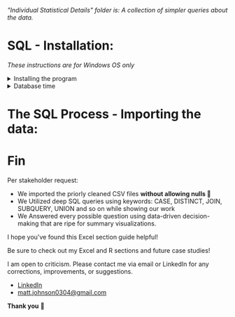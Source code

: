 <em> "Individual Statistical Details" folder is: A collection of simpler queries about the data.</em>

# SQL - Installation:
*These instructions are for Windows OS only*

<details>
<summary> Installing the program </summary>
<ol>
<li> Download and install SSMS 19.1 it will be your SQL program: https://learn.microsoft.com/en-us/sql/ssms/download-sql-server-management-studio-ssms?view=sql-server-ver16#download-ssms </li>
<li> You still need a server. Download and install the "Express" server for SQL: https://www.microsoft.com/en-us/sql-server/sql-server-downloads </li>
<li> Launch SQL Server Management Studio 19 </li>
<li> Make sure: </li>
<ul>
<li>Server type: Database Engine</li>
<li>Server name: should be set to your PC name \SQLEXPRESS; i.e. MattPC\SQLEXPRESS</li>
<li>Authentication: Windows Authentication</li>

 * To fix the common server error. Go to "Options" > "Connection Properties" check the "Trust server certificate" box then click "Connect" at the bottom.
</ul>
</ol>
 
  *Now you're up and running great job!*
  
</details>  

<details>
<summary> Database time </summary>
 
 *We are logged into SSMS already*
 
<ol>
 <li> To your left is the "Object Explorer, this is our nexus.</li>
 <li> Right-click on the "Databases" folder and create a "New Database" name it "SQL Case Study 1" click OK.</li>
 <li> Now right-click your new database > Tasks > Import Flat File </li>
 <li> A pop up window appears click Next. Browse your hard drive for the CSV files folder we made earlier.</li>
 <li> A preview appears, do a quick check all the column names are as intended. Then click Next.</li>
 <li> Here is where you can assign any columns to be Primary keys, which prevents duplicate data, enhances queries and benefits your ability to establish relationships. All that and it serves no purpose for this situation 😆. </li>
 <li> Here is also where you can "Allow nulls" essentially saying get this column in the database at any cost of integrity. <em>A selection we want to use sparingly as good practice </em>. </li>
 </ol>
 
 ## Troubleshooting time:
 <ol>
 <li> Ironically column "start_station_name" <em>may</em> have too many characters for proper processing. If you have that situation. We have two options:</li>
 <ol>
  <li>Edit the CSV files to fit the nvarchar length requirements, which would take ages do to with the size of CSV.</li>
<li> Change "start_station_name" Data Type to nvarchar(100) allowing us 100 characters.</li>
 </ol>
 <li>Column errors for "start_lat" and "end_lat": They need their data type changed from float to decimal(18, 10). 
 
  <details>
<summary>Explanation</summary>
  
<em> A float in Computer Science is a data type composed of a number that is not an integer, because it includes a fraction represented in decimal format. 
 
 However it is also subject to something called "Floating impercision" which leads to "Integer Overflow" aka after a certain decimal place the computer does its best to replicate the actual numbers but because a float is stored as 32 bits aka 4 bytes of memory. 
The data type runs out of memory and becuase of how binary works, truncation happens.
 
I learned all of this in Harvard's CS50 course, my notes on the subjects of 
 <ul>
  <li>Floating Point Imprecision</li>
 <li>Integer Overflow</li> 
  <li>Truncation</li> 
  </ul>
 
 can be found at the bottom in week 1's Notes.md 😄
 
I highly recommend the free course to anyone intrigued by Computer Science! </em>
   
  [My Notes](https://github.com/MjxSjx/CS50x/blob/main/Week%201%20-%20C/Notes.md)
   
  [The course](https://cs50.harvard.edu/x/2023/)
   
  </details>
  
 <li>Now time to load all the other sheets</li> 
</ol>
 
<em> We managed to load LARGE CSV files into SQL without allowing NULLS. Any employer would be proud of our efforts! 💪 </em>
</details>  


# The SQL Process - Importing the data:



# Fin
Per stakeholder request: 
* We imported the priorly cleaned CSV files **without allowing nulls 💪**
* We Utilized deep SQL queries using keywords: CASE, DISTINCT, JOIN, SUBQUERY, UNION and so on while showing our work 
* We Answered every possible question using data-driven decision-making that are ripe for summary visualizations.

I hope you've found this Excel section guide helpful!

Be sure to check out my Excel and R sections and future case studies!

I am open to criticism. Please contact me via email or LinkedIn for any corrections, improvements, or suggestions.

- [LinkedIn](https://www.linkedin.com/in/matt-johnson0304)
- matt.johnson0304@gmail.com

**Thank you** :bow:
